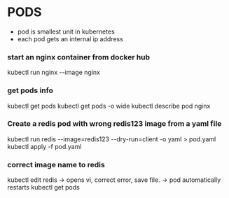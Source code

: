 # PODS
- pod is smallest unit in kubernetes
- each pod gets an internal ip address

### start an nginx container from docker hub
kubectl run nginx --image nginx

### get pods info
kubectl get pods
kubectl get pods -o wide
kubectl describe pod nginx



### Create a redis pod with wrong redis123 image from a yaml file
kubectl run redis --image=redis123 --dry-run=client -o yaml > pod.yaml
kubectl apply -f pod.yaml


### correct image name to redis
kubectl edit redis
-> opens vi, correct error, save file.
-> pod automatically restarts
kubectl get pods
